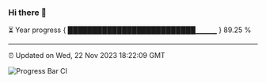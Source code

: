 ### Hi there 👋

⏳ Year progress { ██████████████████████████▁▁▁▁ } 89.25 %

---

⏰ Updated on Wed, 22 Nov 2023 18:22:09 GMT

![Progress Bar CI](https://github.com/ZhaoGui/ZhaoGui/workflows/Progress%20Bar%20CI/badge.svg)
